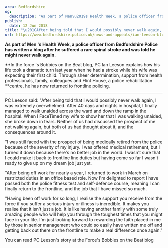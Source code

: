 ```yaml
area: Bedfordshire
og:
  description: "As part of Men\u2019s Health Week, a police officer from Bedfordshire Police has written a blog after he suffered a rare spinal stroke and was told he might never walk again."
publish:
  date: 12 Jun 2018
title: "\u201CAfter being told that I would possibly never walk again, I was extremely overwhelmed\u201D"
url: https://www.bedfordshire.police.uk/news-and-appeals/ian-leeson-blog-june2018
```

**As part of Men 's Health Week, a police officer from Bedfordshire Police has written a blog after he suffered a rare spinal stroke and was told he might never walk again.**

**In the force 's Bobbies on the Beat blog, PC Ian Leeson explains how his life took a dramatic turn last year when he had a stroke while his wife was expecting their first child. Through sheer determination, support from health professionals, family, colleagues and Flint House, a police rehabilitation **centre, he has now returned to frontline policing.

** **

PC Leeson said: "After being told that I would possibly never walk again, I was extremely overwhelmed. After 40 days and nights in hospital, I finally managed to walk unaided across the ward and down the ramp in the hospital. When I FaceTimed my wife to show her that I was walking unaided, she broke down in tears. Neither of us had discussed the prospect of me not walking again, but both of us had thought about it, and the consequences around it.

"I was still faced with the prospect of being medically retired from the police because of the severity of my injury. I was offered medical retirement, but I turned it down because there's no better job in the world. I wasn't sure that I could make it back to frontline line duties but having come so far I wasn't ready to give up on my dream job just yet.

"After being off work for nearly a year, I returned to work in March on restricted duties in an office based role. Now I'm delighted to report I have passed both the police fitness test and self-defence course, meaning I can finally return to the frontline, and the job that I have missed so much.

"Having been off work for so long, I realise the support you receive from the force if you suffer a serious injury or illness is incredible. It makes you realise that it isn't just a job. It is like having another family with some truly amazing people who will help you through the toughest times that you might face in your life. I'm just looking forward to rewarding the faith placed in me by those in senior management who could so easily have written me off and getting back out there on the frontline to make a real difference once again."

You can read PC Leeson's story at the Force's Bobbies on the Beat blog
